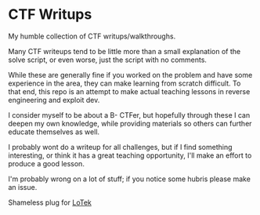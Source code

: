 # CTF Writups
My humble collection of CTF writups/walkthroughs.

Many CTF writeups tend to be little more than a small explanation of the solve script, or even worse, just the script with no comments.

While these are generally fine if you worked on the problem and have some experience in the area, they can make learning from scratch difficult. To that end, this repo is an attempt to make actual teaching lessons in reverse engineering and exploit dev.

I consider myself to be about a B- CTFer, but hopefully through these I can deepen my own knowledge, while providing materials so others can further educate themselves as well.

I probably wont do a writeup for all challenges, but if I find something interesting, or think it has a great teaching opportunity, I'll make an effort to produce a good lesson.

I'm probably wrong on a lot of stuff; if you notice some hubris please make an issue.

Shameless plug for [LoTek](https://ctftime.org/team/86390)